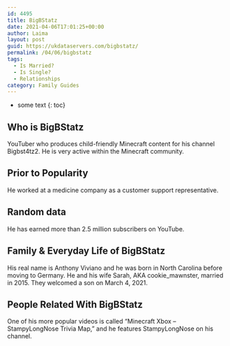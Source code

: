 ```yaml
---
id: 4495
title: BigBStatz
date: 2021-04-06T17:01:25+00:00
author: Laima
layout: post
guid: https://ukdataservers.com/bigbstatz/
permalink: /04/06/bigbstatz
tags:
  - Is Married?
  - Is Single?
  - Relationships
category: Family Guides
---
```


* some text
{: toc}


## Who is BigBStatz
                  
                  
                  
YouTuber who produces child-friendly Minecraft content for his channel Bigbst4tz2. He is very active within the Minecraft community. 
                  
              
            
              
            
                
                
                
## Prior to Popularity
                  
                  
                  
He worked at a medicine company as a customer support representative. 
                  
              
            
              
            
                
                
                
## Random data
                  
                  
                  
He has earned more than 2.5 million subscribers on YouTube. 
                  
              
            
              
            
                
                
                
## Family & Everyday Life of BigBStatz
                  
                  
                  
His real name is Anthony Viviano and he was born in North Carolina before moving to Germany. He and his wife Sarah, AKA cookie_mawnster, married in 2015. They welcomed a son on March 4, 2021.
                  
              
            
              
            
                
                
                
## People Related With BigBStatz
                  
                  
                  
One of his more popular videos is called &#8220;Minecraft Xbox &#8211; StampyLongNose Trivia Map,&#8221; and he features StampyLongNose on his channel. 
                  
              
            
              
            
                
              
            
              
              
            
            
              
            
          
          
          